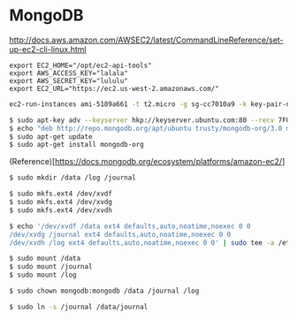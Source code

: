 # MongoDB

http://docs.aws.amazon.com/AWSEC2/latest/CommandLineReference/set-up-ec2-cli-linux.html

```vim
export EC2_HOME="/opt/ec2-api-tools"
export AWS_ACCESS_KEY="lalala"
export AWS_SECRET_KEY="lululu"
export EC2_URL="https://ec2.us-west-2.amazonaws.com/"
```

```bash
ec2-run-instances ami-5189a661 -t t2.micro -g sg-cc7010a9 -k key-pair-name -b "/dev/xvdf=:200:false:io1:1000" -b "/dev/xvdg=:25:false:io1:250" -b "/dev/xvdh=:10:false:io1:100"
```

```bash
$ sudo apt-key adv --keyserver hkp://keyserver.ubuntu.com:80 --recv 7F0CEB10
$ echo "deb http://repo.mongodb.org/apt/ubuntu trusty/mongodb-org/3.0 multiverse" | sudo tee /etc/apt/sources.list.d/mongodb-org-3.0.list
$ sudo apt-get update
$ sudo apt-get install mongodb-org
```

(Reference)[https://docs.mongodb.org/ecosystem/platforms/amazon-ec2/]
```bash
$ sudo mkdir /data /log /journal

$ sudo mkfs.ext4 /dev/xvdf
$ sudo mkfs.ext4 /dev/xvdg
$ sudo mkfs.ext4 /dev/xvdh

$ echo '/dev/xvdf /data ext4 defaults,auto,noatime,noexec 0 0
/dev/xvdg /journal ext4 defaults,auto,noatime,noexec 0 0
/dev/xvdh /log ext4 defaults,auto,noatime,noexec 0 0' | sudo tee -a /etc/fstab

$ sudo mount /data
$ sudo mount /journal
$ sudo mount /log

$ sudo chown mongodb:mongodb /data /journal /log

$ sudo ln -s /journal /data/journal
```
